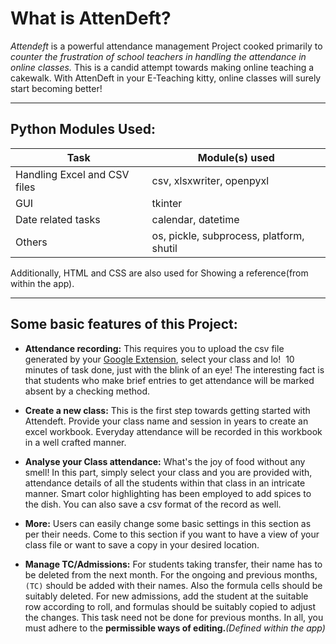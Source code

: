 # What is **AttenDeft**?

*_Attendeft_* is a powerful attendance management Project cooked primarily to _counter the frustration of school teachers in handling the attendance in online classes._ This is a candid attempt towards making online teaching a cakewalk. With AttenDeft in your E-Teaching kitty, online classes will surely start becoming better!
***
## Python Modules Used:
|Task|Module(s) used|
|-------|------------|
|Handling Excel and CSV files|csv, xlsxwriter, openpyxl|
|GUI|tkinter|
|Date related tasks|calendar, datetime|
|Others|os, pickle, subprocess, platform, shutil|

Additionally, HTML and CSS are also used for Showing a reference(from within the app).
***
## Some basic features of this Project:<br>

* **Attendance recording:**
This requires you to upload the csv file generated by your [Google Extension](https://chrome.google.com/webstore/detail/google-meet-attendance-li/appcnhiefcidclcdjeahgklghghihfok?hl=en-GB "Google Meet Attendance List"), select your class and lo!  10 minutes of task done, just with the blink of an eye! The interesting fact is that students who make brief entries to get attendance will be marked absent by a checking method. 

* **Create a new class:**
This is the first step towards getting started with Attendeft. Provide your class name and session in years to create an excel workbook. Everyday attendance will be recorded in this workbook in a well crafted manner.

* **Analyse your Class attendance:**
What's the joy of food without any smell! In this part, simply select your class and you are provided with, attendance details of all the students within that class in an intricate manner. Smart color highlighting has been employed to add spices to the dish. You can also save a csv format of the record as well.

* **More:**
Users can easily change some basic settings in this section as per their needs. Come to this section if you want to have a view of your class file or want to save a copy in your desired location.

* **Manage TC/Admissions:**
For students taking transfer, their name has to be deleted from the next month. For the ongoing and previous months, `(TC)` should be added with their names. Also the formula cells should be suitably deleted.
For new admissions, add the student at the suitable row according to roll, and formulas should be suitably copied to adjust the changes. This task need not be done for previous months.
In all, you must adhere to the **permissible ways of editing.**_(Defined within the app)_
